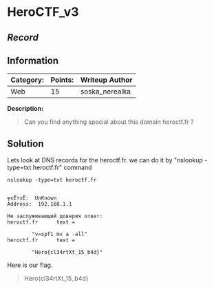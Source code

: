 # __HeroCTF_v3__ 
## _Record_

## Information

**Category:** | **Points:** | **Writeup Author**
--- | --- | ---
Web | 15 | soska_nerealka

**Description:** 

> Can you find anything special about this domain heroctf.fr ?

## Solution
Lets look at DNS records for the heroctf.fr. 
we can do it by "nslookup -type=txt heroctf.fr" command 
```
nslookup -type=txt heroctf.fr


╤хЁтхЁ:  UnKnown
Address:  192.168.1.1

Не заслуживающий доверия ответ:
heroctf.fr      text =

        "v=spf1 mx a -all"
heroctf.fr      text =

        "Hero{cl34rtXt_15_b4d}"
```
Here is our flag.


> Hero{cl34rtXt_15_b4d}
